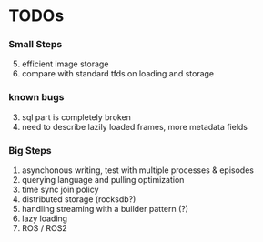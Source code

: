 # TODOs 

### Small Steps 
5. efficient image storage 
6. compare with standard tfds on loading and storage

### known bugs 
3. sql part is completely broken 
4. need to describe lazily loaded frames, more metadata fields 

### Big Steps 
1. asynchonous writing, test with multiple processes & episodes 
2. querying language and pulling optimization
3. time sync join policy 
4. distributed storage (rocksdb?)
5. handling streaming with a builder pattern (?)
6. lazy loading
7. ROS / ROS2 